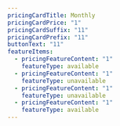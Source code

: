 ```yaml
---
pricingCardTitle: Monthly
pricingCardPrice: "1"
pricingCardSuffix: "11"
pricingCardPrefix: "11"
buttonText: "11"
featureItems:
  - pricingFeatureContent: "1"
    featureType: available
  - pricingFeatureContent: "1"
    featureType: unavailable
  - pricingFeatureContent: "1"
    featureType: unavailable
  - pricingFeatureContent: "1"
    featureType: available
---
```

